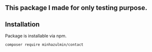 ## This package I made for only testing purpose. 

## Installation
Package is installable via npm.
```
composer require minhazulmin/contact
```

